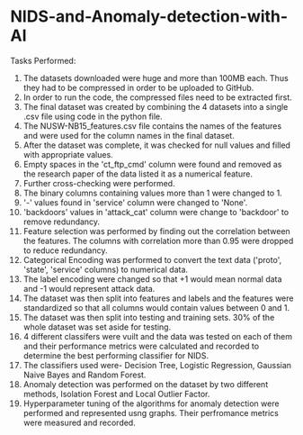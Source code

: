 # NIDS-and-Anomaly-detection-with-AI

Tasks Performed:

1) The datasets downloaded were huge and more than 100MB each. Thus they had to be compressed in order to be uploaded to GitHub.
2) In order to run the code, the compressed files need to be extracted first. 
3) The final dataset was created by combining the 4 datasets into a single .csv file using code in the python file.
4) The NUSW-NB15_features.csv file contains the names of the features and were used for the column names in the final dataset.
5) After the dataset was complete, it was checked for null values and filled with appropriate values.
6) Empty spaces in the 'ct_ftp_cmd' column were found and removed as the research paper of the data listed it as a numerical feature.
7) Further cross-checking were performed.
8) The binary columns containing values more than 1 were changed to 1.
9) '-' values found in 'service' column were changed to 'None'.
10) 'backdoors' values in 'attack_cat' column were change to 'backdoor' to remove redundancy.
11) Feature selection was performed by finding out the correlation between the features. The columns with correlation more than 0.95 were dropped to reduce redundancy.
12) Categorical Encoding was performed to convert the text data ('proto', 'state', 'service' columns) to numerical data.
14) The label encoding were changed so that +1 would mean normal data and -1 would represent attack data.
15) The dataset was then split into features and labels and the features were standardized so that all columns would contain values between 0 and 1.
16) The dataset was then split into testing and training sets. 30% of the whole dataset was set aside for testing.
17) 4 different classifers were vuilt and the data was tested on each of them and their performance metrics were calculated and recorded to determine the best performing classifier for NIDS.
18) The classifiers used were- Decision Tree, Logistic Regression, Gaussian Naive Bayes and Random Forest.
19) Anomaly detection was performed on the dataset by two different methods, Isolation Forest and Local Outlier Factor. 
20) Hyperparameter tuning of the algorithms for anomaly detection were performed and represented usng graphs. Their perfromance metrics were measured and recorded.
